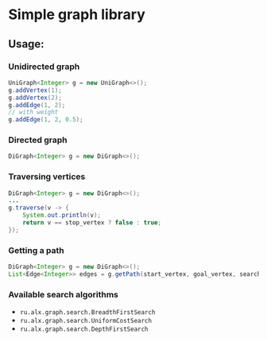 # Simple graph library

## Usage:
### Unidirected graph
```java
UniGraph<Integer> g = new UniGraph<>();
g.addVertex(1);
g.addVertex(2);
g.addEdge(1, 2);
// with weight
g.addEdge(1, 2, 0.5);
```
### Directed graph
```java
DiGraph<Integer> g = new DiGraph<>();
```

### Traversing vertices
```java
DiGraph<Integer> g = new DiGraph<>();
...
g.traverse(v -> {
    System.out.println(v);
    return v == stop_vertex ? false : true; 
});
```

### Getting a path
```java
DiGraph<Integer> g = new DiGraph<>();
List<Edge<Integer>> edges = g.getPath(start_vertex, goal_vertex, search_algorithm);
```

### Available search algorithms
* `ru.alx.graph.search.BreadthFirstSearch`
* `ru.alx.graph.search.UniformCostSearch`
* `ru.alx.graph.search.DepthFirstSearch`